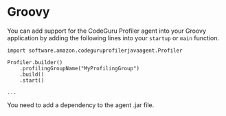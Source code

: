 # Groovy<a name="groovy-language-support"></a>

You can add support for the CodeGuru Profiler agent into your Groovy application by adding the following lines into your `startup` or `main` function\. 

```
import software.amazon.codeguruprofilerjavaagent.Profiler

Profiler.builder()
    .profilingGroupName("MyProfilingGroup")
    .build()
    .start()

...
```

You need to add a dependency to the agent \.jar file\.